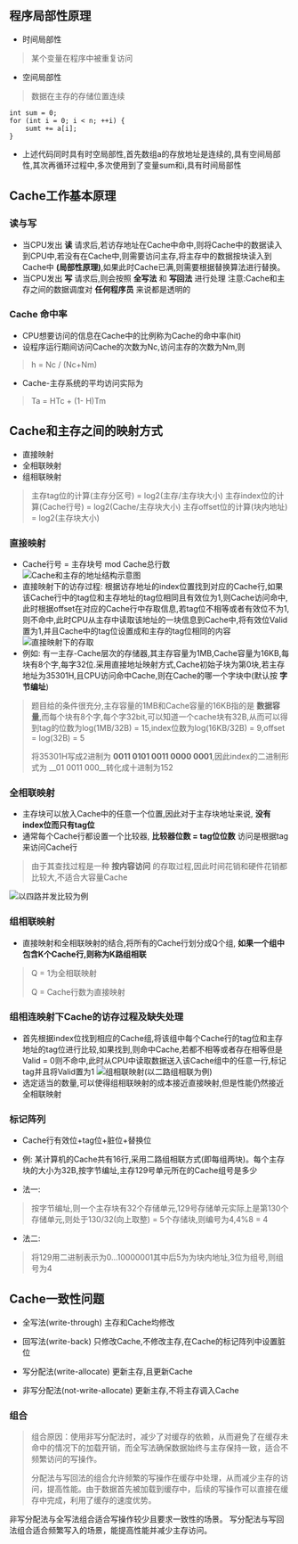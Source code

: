 ## 程序局部性原理
- 时间局部性
> 某个变量在程序中被重复访问
- 空间局部性
> 数据在主存的存储位置连续
```
int sum = 0;
for (int i = 0; i < n; ++i) {
    sumt += a[i];
}
```
- 上述代码同时具有时空局部性,首先数组a的存放地址是连续的,具有空间局部性,其次再循环过程中,多次使用到了变量sum和i,具有时间局部性

## Cache工作基本原理
### 读与写
- 当CPU发出 __读__ 请求后,若访存地址在Cache中命中,则将Cache中的数据读入到CPU中,若没有在Cache中,则需要访问主存,将主存中的数据按块读入到Cache中 __(局部性原理)__,如果此时Cache已满,则需要根据替换算法进行替换。
- 当CPU发出 __写__ 请求后,则会按照 __全写法__ 和 __写回法__ 进行处理
注意:Cache和主存之间的数据调度对 __任何程序员__ 来说都是透明的

### Cache 命中率
- CPU想要访问的信息在Cache中的比例称为Cache的命中率(hit)
- 设程序运行期间访问Cache的次数为Nc,访问主存的次数为Nm,则
> h = Nc / (Nc+Nm)

- Cache-主存系统的平均访问实际为
> Ta = HTc + (1- H)Tm
## Cache和主存之间的映射方式
- 直接映射
- 全相联映射
- 组相联映射
> 主存tag位的计算(主存分区号) = log2(主存/主存块大小)
> 主存index位的计算(Cache行号) = log2(Cache/主存块大小)
> 主存offset位的计算(块内地址) = log2(主存块大小)
### 直接映射
- Cache行号 = 主存块号 mod Cache总行数
![Cache和主存的地址结构示意图](https://img.picui.cn/free/2024/09/19/66ec044996a63.jpg)
- 直接映射下的访存过程:
根据访存地址的index位置找到对应的Cache行,如果该Cache行中的tag位和主存地址的tag位相同且有效位为1,则Cache访问命中,此时根据offset在对应的Cache行中存取信息,若tag位不相等或者有效位不为1,则不命中,此时CPU从主存中读取该地址的一块信息到Cache中,将有效位Valid置为1,并且Cache中的tag位设置成和主存的tag位相同的内容
![直接映射下的存取](https://img.picui.cn/free/2024/09/19/66ec06f743655.jpg)
- 例如:
有一主存-Cache层次的存储器,其主存容量为1MB,Cache容量为16KB,每块有8个字,每字32位.采用直接地址映射方式,Cache初始子块为第0块,若主存地址为35301H,且CPU访问命中Cache,则在Cache的哪一个字块中(默认按 __字节编址__)
> 题目给的条件很充分,主存容量的1MB和Cache容量的16KB指的是 __数据容量__,而每个块有8个字,每个字32bit,可以知道一个cache块有32B,从而可以得到tag的位数为log(1MB/32B) = 15,index位数为log(16KB/32B) = 9,offset = log(32B) = 5
>
> 将35301H写成2进制为 __0011 0101 0011 0000 0001__,因此index的二进制形式为 __01 0011 000__转化成十进制为152
>
>
### 全相联映射
- 主存块可以放入Cache中的任意一个位置,因此对于主存块地址来说, __没有index位而只有tag位__
- 通常每个Cache行都设置一个比较器, __比较器位数 = tag位位数__ 访问是根据tag来访问Cache行
> 由于其查找过程是一种 __按内容访问__ 的存取过程,因此时间花销和硬件花销都比较大,不适合大容量Cache

![以四路并发比较为例](https://img.picui.cn/free/2024/09/19/66ec0943d53eb.jpg)

### 组相联映射
- 直接映射和全相联映射的结合,将所有的Cache行划分成Q个组, __如果一个组中包含K个Cache行,则称为K路组相联__
> Q = 1为全相联映射
>
> Q = Cache行数为直接映射
### 组相连映射下Cache的访存过程及缺失处理
- 首先根据index位找到相应的Cache组,将该组中每个Cache行的tag位和主存地址的tag位进行比较,如果找到,则命中Cache,若都不相等或者存在相等但是Valid = 0则不命中,此时从CPU中读取数据送入该Cache组中的任意一行,标记tag并且将Valid置为1
![组相联映射(以二路组相联为例)](https://img.picui.cn/free/2024/09/19/66ec0c1a13e5e.jpg)
- 选定适当的数量,可以使得组相联映射的成本接近直接映射,但是性能仍然接近全相联映射
### 标记阵列
- Cache行有效位+tag位+脏位+替换位

- 例:
某计算机的Cache共有16行,采用二路组相联方式(即每组两块)。每个主存块的大小为32B,按字节编址,主存129号单元所在的Cache组号是多少

- 法一:
> 按字节编址,则一个主存块有32个存储单元,129号存储单元实际上是第130个存储单元,则处于130/32(向上取整) = 5个存储块,则编号为4,4%8 = 4
>
- 法二:
> 将129用二进制表示为0...10000001其中后5为为块内地址,3位为组号,则组号为4
## Cache一致性问题
- 全写法(write-through) 主存和Cache均修改
- 回写法(write-back) 只修改Cache,不修改主存,在Cache的标记阵列中设置脏位

- 写分配法(write-allocate) 更新主存,且更新Cache
- 非写分配法(not-write-allocate) 更新主存,不将主存调入Cache
### 组合
> 组合原因：使用非写分配法时，减少了对缓存的依赖，从而避免了在缓存未命中的情况下的加载开销，而全写法确保数据始终与主存保持一致，适合不频繁访问的写操作。
>
> 分配法与写回法的组合允许频繁的写操作在缓存中处理，从而减少主存的访问，提高性能。由于数据首先被加载到缓存中，后续的写操作可以直接在缓存中完成，利用了缓存的速度优势。

非写分配法与全写法组合适合写操作较少且要求一致性的场景。
写分配法与写回法组合适合频繁写入的场景，能提高性能并减少主存访问。
